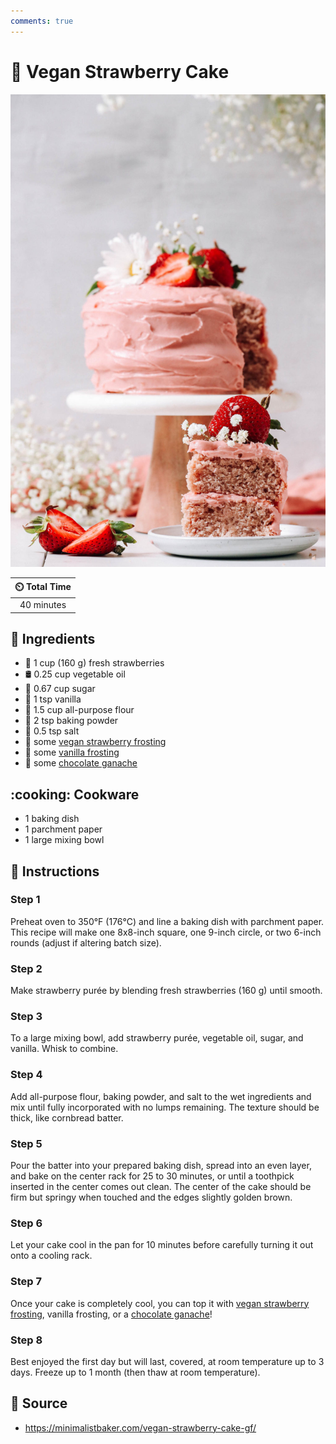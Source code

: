 ```yaml
---
comments: true
---
```

# :cake: Vegan Strawberry Cake

![Vegan Strawberry Cake](../assets/images/vegan-strawberry-cake.jpg)

| :timer_clock: Total Time |
|:-----------------------: |
| 40 minutes |

## :salt: Ingredients

- :strawberry: 1 cup (160 g) fresh strawberries
- :oil_drum: 0.25 cup vegetable oil
- :candy: 0.67 cup sugar
- :icecream: 1 tsp vanilla
- :ear_of_rice: 1.5 cup all-purpose flour
- :dash: 2 tsp baking powder
- :salt: 0.5 tsp salt
- :strawberry: some [vegan strawberry frosting][1]
- :icecream: some [vanilla frosting][3]
- :chocolate_bar: some [chocolate ganache][2]

## :cooking: Cookware

- 1 baking dish
- 1 parchment paper
- 1 large mixing bowl

## :pencil: Instructions

### Step 1

Preheat oven to 350°F (176°C) and line a baking dish with parchment paper. This recipe will make one 8x8-inch square,
one 9-inch circle, or two 6-inch rounds (adjust if altering batch size).

### Step 2

Make strawberry purée by blending fresh strawberries (160 g) until smooth.

### Step 3

To a large mixing bowl, add strawberry purée, vegetable oil, sugar, and vanilla. Whisk to combine.

### Step 4

Add all-purpose flour, baking powder, and salt to the wet ingredients and mix until fully incorporated with no lumps
remaining. The texture should be thick, like cornbread batter.

### Step 5

Pour the batter into your prepared baking dish, spread into an even layer, and bake on the center rack for 25 to 30
minutes, or until a toothpick inserted in the center comes out clean. The center of the cake should be firm but springy
when touched and the edges slightly golden brown.

### Step 6

Let your cake cool in the pan for 10 minutes before carefully turning it out onto a cooling rack.

### Step 7

Once your cake is completely cool, you can top it with [vegan strawberry frosting][1], vanilla frosting, or a
[chocolate ganache][2]!

### Step 8

Best enjoyed the first day but will last, covered, at room temperature up to 3 days. Freeze up to 1 month (then thaw at
room temperature).

## :link: Source

- <https://minimalistbaker.com/vegan-strawberry-cake-gf/>

[1]: <../ingredients/frosting/vegan-strawberry-frosting.md>
[2]: <../ingredients/frosting/chocolate-ganache-glaze-or-frosting.md>
[3]: <../ingredients/frosting/classic-vanilla-buttercream-frosting.md>
